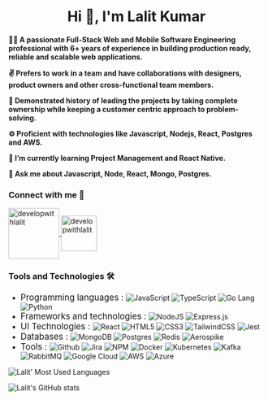 <h1 align="center">Hi 👋, I'm Lalit Kumar</h1>
<h4>

👨‍💻 A passionate Full-Stack Web and Mobile Software Engineering professional with 6+ years of experience in building production ready, reliable and scalable web applications.

✌️ Prefers to work in a team and have collaborations with designers, product owners and other cross-functional team members.

🚀 Demonstrated history of leading the projects by taking complete ownership while keeping a customer centric approach to problem-solving.

⚙️ Proficient with technologies like Javascript, Nodejs, React, Postgres and AWS. 

🌱 I’m currently learning Project Management and React Native.

💬 Ask me about Javascript, Node, React, Mongo, Postgres.



</h4>

<h3>Connect with me 🤝 </h3>
<a href="https://linkedin.com/in/developwithlalit" target="_blank">
<img align="center" src="https://img.shields.io/badge/Linkedin-%23323330.svg?style=for-the-badge&logo=linkedin" alt="developwithlalit"  width="100" />
</a>
<a href="mailto:develop.with.lalit@gmail.com" target="_blank">
<img align="center" src="https://img.shields.io/badge/Mail-%23323330.svg?style=for-the-badge&logo=gmail" alt="developwithlalit" width="70" />
</a>




<h3 align="left">Tools and Technologies 🛠️ </h3>

- <span style="font-size:1.2em">Programming languages : </span>
  ![JavaScript](https://img.shields.io/badge/javascript-%23323330.svg?style=for-the-badge&logo=javascript&logoColor=%23F7DF1E)  ![TypeScript](https://img.shields.io/badge/typescript-%23007ACC.svg?style=for-the-badge&logo=typescript&logoColor=white)  ![Go Lang](https://img.shields.io/badge/GOlang-%25234285F4.svg?style=for-the-badge&logo=go&logoColor=white) ![Python](https://img.shields.io/badge/python-3670A0?style=for-the-badge&logo=python&logoColor=ffdd54) 
- <span style="font-size:1.2em">Frameworks and technologies : </span> ![NodeJS](https://img.shields.io/badge/node.js-6DA55F?style=for-the-badge&logo=node.js&logoColor=white) ![Express.js](https://img.shields.io/badge/express.js-%23404d59.svg?style=for-the-badge&logo=express&logoColor=%2361DAFB) 
- <span style="font-size:1.2em">UI Technologies : </span> ![React](https://img.shields.io/badge/react-%2320232a.svg?style=for-the-badge&logo=react&logoColor=%2361DAFB) ![HTML5](https://img.shields.io/badge/html5-%23E34F26.svg?style=for-the-badge&logo=html5&logoColor=white) ![CSS3](https://img.shields.io/badge/css3-%231572B6.svg?style=for-the-badge&logo=css3&logoColor=white)  ![TailwindCSS](https://img.shields.io/badge/tailwindcss-%2338B2AC.svg?style=for-the-badge&logo=tailwind-css&logoColor=white) ![Jest](https://img.shields.io/badge/-jest-%23C21325?style=for-the-badge&logo=jest&logoColor=white) 
- <span style="font-size:1.2em">Databases : </span> ![MongoDB](https://img.shields.io/badge/MongoDB-%234ea94b.svg?style=for-the-badge&logo=mongodb&logoColor=white) ![Postgres](https://img.shields.io/badge/postgres-%23316192.svg?style=for-the-badge&logo=postgresql&logoColor=white) ![Redis](https://img.shields.io/badge/redis-%23DD0031.svg?style=for-the-badge&logo=redis&logoColor=white) ![Aerospike](https://img.shields.io/badge/Aerospike-%25234285F4.svg?style=for-the-badge&logo=aerospike&logoColor=white) 
- <span style="font-size:1.2em">Tools : </span> ![Github](https://img.shields.io/badge/git-121013?style=for-the-badge&logo=github&logoColor=white)  ![Jira](https://img.shields.io/badge/jira-%230A0FFF.svg?style=for-the-badge&logo=jira&logoColor=white)  ![NPM](https://img.shields.io/badge/NPM-%23CB3837.svg?style=for-the-badge&logo=npm&logoColor=white) ![Docker](https://img.shields.io/badge/docker-%230db7ed.svg?style=for-the-badge&logo=docker&logoColor=white)  ![Kubernetes](https://img.shields.io/badge/kubernetes-%23326ce5.svg?style=for-the-badge&logo=kubernetes&logoColor=white) ![Kafka](https://img.shields.io/badge/Kafka-%25234285F4.svg?style=for-the-badge&logo=apache-kafka&logoColor=white) ![RabbitMQ](https://img.shields.io/badge/rabbitmq-FF6600?style=for-the-badge&logo=rabbitmq&logoColor=white)  ![Google Cloud](https://img.shields.io/badge/GCP-%234285F4.svg?style=for-the-badge&logo=google-cloud&logoColor=white)  ![AWS](https://img.shields.io/badge/AWS-%23FF9900.svg?style=for-the-badge&logo=amazon-aws&logoColor=white) ![Azure](https://img.shields.io/badge/azure-%230072C6.svg?style=for-the-badge&logo=microsoftazure&logoColor=white) 

![Lalit' Most Used Languages](https://github-readme-stats.vercel.app/api/top-langs?username=develop-with-lalit&show_icons=true&locale=en&layout=compact&theme=radical)

![Lalit's GitHub stats](https://github-readme-stats.vercel.app/api?username=develop-with-lalit&show_icons=true&theme=radical)
